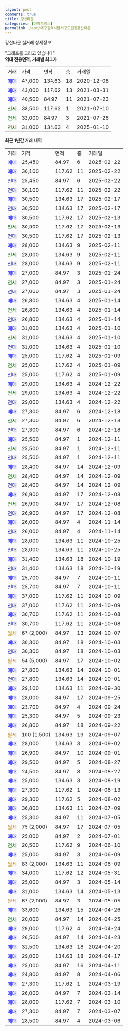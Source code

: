 ```yaml
---
layout: post
comments: true
title: 강산타운
categories: [아파트정보]
permalink: /apt/대구광역시달서구도원동강산타운
---
```


강산타운 실거래 상세정보

<script type="text/javascript">
  google.charts.load('current', {'packages':['line', 'corechart']});
  google.charts.setOnLoadCallback(drawChart);

  function drawChart() {
    var data = new google.visualization.DataTable();
    data.addColumn('date', '거래일');
    data.addColumn('number', "매매");
    data.addColumn('number', "전세");
    data.addColumn('number', "전매");

    data.addRows([[new Date(Date.parse("2025-02-22")), 25450, null, null], [new Date(Date.parse("2025-02-22")), 30100, null, null], [new Date(Date.parse("2025-02-22")), null, null, 25450], [new Date(Date.parse("2025-02-22")), null, null, 30100], [new Date(Date.parse("2025-02-17")), 30500, null, null], [new Date(Date.parse("2025-02-17")), null, null, 30500], [new Date(Date.parse("2025-02-13")), 30500, null, null], [new Date(Date.parse("2025-02-13")), null, 30500, null], [new Date(Date.parse("2025-02-13")), null, null, 30500], [new Date(Date.parse("2025-02-11")), 28000, null, null], [new Date(Date.parse("2025-02-11")), null, 28000, null], [new Date(Date.parse("2025-02-11")), null, null, 28000], [new Date(Date.parse("2025-01-24")), 27000, null, null], [new Date(Date.parse("2025-01-24")), null, 27000, null], [new Date(Date.parse("2025-01-24")), null, null, 27000], [new Date(Date.parse("2025-01-14")), 26800, null, null], [new Date(Date.parse("2025-01-14")), null, 26800, null], [new Date(Date.parse("2025-01-14")), null, null, 26800], [new Date(Date.parse("2025-01-10")), 31000, null, null], [new Date(Date.parse("2025-01-10")), null, 31000, null], [new Date(Date.parse("2025-01-10")), null, null, 31000], [new Date(Date.parse("2025-01-09")), 25000, null, null], [new Date(Date.parse("2025-01-09")), null, 25000, null], [new Date(Date.parse("2025-01-09")), null, null, 25000], [new Date(Date.parse("2024-12-22")), 29000, null, null], [new Date(Date.parse("2024-12-22")), null, 29000, null], [new Date(Date.parse("2024-12-22")), null, null, 29000], [new Date(Date.parse("2024-12-18")), 27300, null, null], [new Date(Date.parse("2024-12-18")), null, 27300, null], [new Date(Date.parse("2024-12-18")), null, null, 27300], [new Date(Date.parse("2024-12-11")), 25500, null, null], [new Date(Date.parse("2024-12-11")), null, 25500, null], [new Date(Date.parse("2024-12-11")), null, null, 25500], [new Date(Date.parse("2024-12-09")), 28400, null, null], [new Date(Date.parse("2024-12-09")), null, 28400, null], [new Date(Date.parse("2024-12-09")), null, null, 28400], [new Date(Date.parse("2024-12-08")), 26900, null, null], [new Date(Date.parse("2024-12-08")), null, 26900, null], [new Date(Date.parse("2024-12-08")), null, null, 26900], [new Date(Date.parse("2024-11-14")), 26000, null, null], [new Date(Date.parse("2024-11-14")), null, null, 26000], [new Date(Date.parse("2024-10-25")), 28000, null, null], [new Date(Date.parse("2024-10-25")), null, null, 28000], [new Date(Date.parse("2024-10-19")), 31400, null, null], [new Date(Date.parse("2024-10-19")), null, null, 31400], [new Date(Date.parse("2024-10-11")), 25700, null, null], [new Date(Date.parse("2024-10-11")), null, null, 25700], [new Date(Date.parse("2024-10-09")), 37000, null, null], [new Date(Date.parse("2024-10-09")), null, null, 37000], [new Date(Date.parse("2024-10-08")), 30700, null, null], [new Date(Date.parse("2024-10-08")), null, null, 30700], [new Date(Date.parse("2024-10-07")), null, null, null], [new Date(Date.parse("2024-10-03")), 30300, null, null], [new Date(Date.parse("2024-10-03")), null, null, 30300], [new Date(Date.parse("2024-10-02")), null, null, null], [new Date(Date.parse("2024-10-01")), 27800, null, null], [new Date(Date.parse("2024-10-01")), null, null, 27800], [new Date(Date.parse("2024-09-30")), 29100, null, null], [new Date(Date.parse("2024-09-25")), 28000, null, null], [new Date(Date.parse("2024-09-24")), 23700, null, null], [new Date(Date.parse("2024-09-23")), 25300, null, null], [new Date(Date.parse("2024-09-22")), 26800, null, null], [new Date(Date.parse("2024-09-07")), null, null, null], [new Date(Date.parse("2024-09-02")), 28000, null, null], [new Date(Date.parse("2024-09-01")), 26900, null, null], [new Date(Date.parse("2024-08-27")), 29500, null, null], [new Date(Date.parse("2024-08-27")), 24500, null, null], [new Date(Date.parse("2024-08-19")), 25000, null, null], [new Date(Date.parse("2024-08-13")), 27300, null, null], [new Date(Date.parse("2024-08-02")), 29300, null, null], [new Date(Date.parse("2024-07-09")), 36800, null, null], [new Date(Date.parse("2024-07-05")), 25300, null, null], [new Date(Date.parse("2024-07-05")), null, null, null], [new Date(Date.parse("2024-07-01")), 25000, null, null], [new Date(Date.parse("2024-06-10")), null, 20500, null], [new Date(Date.parse("2024-06-09")), 25000, null, null], [new Date(Date.parse("2024-06-09")), null, null, null], [new Date(Date.parse("2024-05-31")), 34000, null, null], [new Date(Date.parse("2024-05-14")), 25000, null, null], [new Date(Date.parse("2024-05-13")), 31000, null, null], [new Date(Date.parse("2024-05-05")), null, null, null], [new Date(Date.parse("2024-04-26")), 33600, null, null], [new Date(Date.parse("2024-04-25")), null, 20000, null], [new Date(Date.parse("2024-04-24")), 29000, null, null], [new Date(Date.parse("2024-04-23")), 26500, null, null], [new Date(Date.parse("2024-04-20")), 31500, null, null], [new Date(Date.parse("2024-04-17")), 29000, null, null], [new Date(Date.parse("2024-04-11")), 25000, null, null], [new Date(Date.parse("2024-04-06")), 24800, null, null], [new Date(Date.parse("2024-03-19")), 27300, null, null], [new Date(Date.parse("2024-03-14")), 26000, null, null], [new Date(Date.parse("2024-03-10")), 28000, null, null], [new Date(Date.parse("2024-03-07")), 27300, null, null], [new Date(Date.parse("2024-03-06")), 28500, null, null]]);

    var options = {
      hAxis: {
        format: 'yyyy/MM/dd'
      },    
      lineWidth: 0,
      pointsVisible: true,    
      title: '최근 1년간 유형별 실거래가 분포',
      legend: { position: 'bottom' }
    };

    var formatter = new google.visualization.NumberFormat({pattern:'###,###'} );
    formatter.format(data, 1);
    formatter.format(data, 2);
    
    setTimeout(function() {
        var chart = new google.visualization.LineChart(document.getElementById('columnchart_material'));
        chart.draw(data, (options));
        document.getElementById('loading').style.display = 'none';
    }, 200);
  }
</script>


<div id="loading" style="z-index:20; display: block; margin-left: 0px">"그래프를 그리고 있습니다"</div>
<div id="columnchart_material" style="width: 95%; margin-left: 0px; display: block"></div>
<!-- contents start -->
<b>역대 전용면적, 거래별 최고가</b>
<table class="sortable">
    <tr>
      <td>거래</td>
      <td>가격</td>
      <td>면적</td>
      <td>층</td>
      <td>거래일</td>
    </tr>
        <tr>
          <td><a style="color: blue">매매</a></td>
          <td>47,000</td>
          <td>134.63</td>
          <td>18</td>
          <td>2020-12-08</td>
        </tr>            <tr>
          <td><a style="color: blue">매매</a></td>
          <td>43,000</td>
          <td>117.62</td>
          <td>13</td>
          <td>2021-03-31</td>
        </tr>            <tr>
          <td><a style="color: blue">매매</a></td>
          <td>40,500</td>
          <td>84.97</td>
          <td>11</td>
          <td>2021-07-23</td>
        </tr>        
        <tr>
              <td><a style="color: darkgreen">전세</a></td>
              <td>38,500</td>
              <td>117.62</td>
              <td>1</td>
              <td>2021-07-10</td>
            </tr>            <tr>
              <td><a style="color: darkgreen">전세</a></td>
              <td>32,000</td>
              <td>84.97</td>
              <td>3</td>
              <td>2021-07-26</td>
            </tr>            <tr>
              <td><a style="color: darkgreen">전세</a></td>
              <td>31,000</td>
              <td>134.63</td>
              <td>4</td>
              <td>2025-01-10</td>
            </tr>        
    
</table>

<b>최근 1년간 거래 내역</b>

<table class="sortable">
    <tr>
      <td>거래</td>
      <td>가격</td>
      <td>면적</td>
      <td>층</td>
      <td>거래일</td>
    </tr>
    <tr>
      <td><a style="color: blue">매매</a></td>
      <td>25,450</td>
      <td>84.97</td>
      <td>6</td>
      <td>2025-02-22</td>
    </tr>          <tr>
      <td><a style="color: blue">매매</a></td>
      <td>30,100</td>
      <td>117.62</td>
      <td>11</td>
      <td>2025-02-22</td>
    </tr>          <tr>
      <td><a style="color: darkblue">전매</a></td>
      <td>25,450</td>
      <td>84.97</td>
      <td>6</td>
      <td>2025-02-22</td>
    </tr>          <tr>
      <td><a style="color: darkblue">전매</a></td>
      <td>30,100</td>
      <td>117.62</td>
      <td>11</td>
      <td>2025-02-22</td>
    </tr>          <tr>
      <td><a style="color: blue">매매</a></td>
      <td>30,500</td>
      <td>134.63</td>
      <td>17</td>
      <td>2025-02-17</td>
    </tr>          <tr>
      <td><a style="color: darkblue">전매</a></td>
      <td>30,500</td>
      <td>134.63</td>
      <td>17</td>
      <td>2025-02-17</td>
    </tr>          <tr>
      <td><a style="color: blue">매매</a></td>
      <td>30,500</td>
      <td>117.62</td>
      <td>17</td>
      <td>2025-02-13</td>
    </tr>          <tr>
      <td><a style="color: darkgreen">전세</a></td>
      <td>30,500</td>
      <td>117.62</td>
      <td>17</td>
      <td>2025-02-13</td>
    </tr>          <tr>
      <td><a style="color: darkblue">전매</a></td>
      <td>30,500</td>
      <td>117.62</td>
      <td>17</td>
      <td>2025-02-13</td>
    </tr>          <tr>
      <td><a style="color: blue">매매</a></td>
      <td>28,000</td>
      <td>134.63</td>
      <td>9</td>
      <td>2025-02-11</td>
    </tr>          <tr>
      <td><a style="color: darkgreen">전세</a></td>
      <td>28,000</td>
      <td>134.63</td>
      <td>9</td>
      <td>2025-02-11</td>
    </tr>          <tr>
      <td><a style="color: darkblue">전매</a></td>
      <td>28,000</td>
      <td>134.63</td>
      <td>9</td>
      <td>2025-02-11</td>
    </tr>          <tr>
      <td><a style="color: blue">매매</a></td>
      <td>27,000</td>
      <td>84.97</td>
      <td>3</td>
      <td>2025-01-24</td>
    </tr>          <tr>
      <td><a style="color: darkgreen">전세</a></td>
      <td>27,000</td>
      <td>84.97</td>
      <td>3</td>
      <td>2025-01-24</td>
    </tr>          <tr>
      <td><a style="color: darkblue">전매</a></td>
      <td>27,000</td>
      <td>84.97</td>
      <td>3</td>
      <td>2025-01-24</td>
    </tr>          <tr>
      <td><a style="color: blue">매매</a></td>
      <td>26,800</td>
      <td>134.63</td>
      <td>4</td>
      <td>2025-01-14</td>
    </tr>          <tr>
      <td><a style="color: darkgreen">전세</a></td>
      <td>26,800</td>
      <td>134.63</td>
      <td>4</td>
      <td>2025-01-14</td>
    </tr>          <tr>
      <td><a style="color: darkblue">전매</a></td>
      <td>26,800</td>
      <td>134.63</td>
      <td>4</td>
      <td>2025-01-14</td>
    </tr>          <tr>
      <td><a style="color: blue">매매</a></td>
      <td>31,000</td>
      <td>134.63</td>
      <td>4</td>
      <td>2025-01-10</td>
    </tr>          <tr>
      <td><a style="color: darkgreen">전세</a></td>
      <td>31,000</td>
      <td>134.63</td>
      <td>4</td>
      <td>2025-01-10</td>
    </tr>          <tr>
      <td><a style="color: darkblue">전매</a></td>
      <td>31,000</td>
      <td>134.63</td>
      <td>4</td>
      <td>2025-01-10</td>
    </tr>          <tr>
      <td><a style="color: blue">매매</a></td>
      <td>25,000</td>
      <td>117.62</td>
      <td>4</td>
      <td>2025-01-09</td>
    </tr>          <tr>
      <td><a style="color: darkgreen">전세</a></td>
      <td>25,000</td>
      <td>117.62</td>
      <td>4</td>
      <td>2025-01-09</td>
    </tr>          <tr>
      <td><a style="color: darkblue">전매</a></td>
      <td>25,000</td>
      <td>117.62</td>
      <td>4</td>
      <td>2025-01-09</td>
    </tr>          <tr>
      <td><a style="color: blue">매매</a></td>
      <td>29,000</td>
      <td>134.63</td>
      <td>4</td>
      <td>2024-12-22</td>
    </tr>          <tr>
      <td><a style="color: darkgreen">전세</a></td>
      <td>29,000</td>
      <td>134.63</td>
      <td>4</td>
      <td>2024-12-22</td>
    </tr>          <tr>
      <td><a style="color: darkblue">전매</a></td>
      <td>29,000</td>
      <td>134.63</td>
      <td>4</td>
      <td>2024-12-22</td>
    </tr>          <tr>
      <td><a style="color: blue">매매</a></td>
      <td>27,300</td>
      <td>84.97</td>
      <td>6</td>
      <td>2024-12-18</td>
    </tr>          <tr>
      <td><a style="color: darkgreen">전세</a></td>
      <td>27,300</td>
      <td>84.97</td>
      <td>6</td>
      <td>2024-12-18</td>
    </tr>          <tr>
      <td><a style="color: darkblue">전매</a></td>
      <td>27,300</td>
      <td>84.97</td>
      <td>6</td>
      <td>2024-12-18</td>
    </tr>          <tr>
      <td><a style="color: blue">매매</a></td>
      <td>25,500</td>
      <td>84.97</td>
      <td>1</td>
      <td>2024-12-11</td>
    </tr>          <tr>
      <td><a style="color: darkgreen">전세</a></td>
      <td>25,500</td>
      <td>84.97</td>
      <td>1</td>
      <td>2024-12-11</td>
    </tr>          <tr>
      <td><a style="color: darkblue">전매</a></td>
      <td>25,500</td>
      <td>84.97</td>
      <td>1</td>
      <td>2024-12-11</td>
    </tr>          <tr>
      <td><a style="color: blue">매매</a></td>
      <td>28,400</td>
      <td>84.97</td>
      <td>14</td>
      <td>2024-12-09</td>
    </tr>          <tr>
      <td><a style="color: darkgreen">전세</a></td>
      <td>28,400</td>
      <td>84.97</td>
      <td>14</td>
      <td>2024-12-09</td>
    </tr>          <tr>
      <td><a style="color: darkblue">전매</a></td>
      <td>28,400</td>
      <td>84.97</td>
      <td>14</td>
      <td>2024-12-09</td>
    </tr>          <tr>
      <td><a style="color: blue">매매</a></td>
      <td>26,900</td>
      <td>84.97</td>
      <td>17</td>
      <td>2024-12-08</td>
    </tr>          <tr>
      <td><a style="color: darkgreen">전세</a></td>
      <td>26,900</td>
      <td>84.97</td>
      <td>17</td>
      <td>2024-12-08</td>
    </tr>          <tr>
      <td><a style="color: darkblue">전매</a></td>
      <td>26,900</td>
      <td>84.97</td>
      <td>17</td>
      <td>2024-12-08</td>
    </tr>          <tr>
      <td><a style="color: blue">매매</a></td>
      <td>26,000</td>
      <td>84.97</td>
      <td>4</td>
      <td>2024-11-14</td>
    </tr>          <tr>
      <td><a style="color: darkblue">전매</a></td>
      <td>26,000</td>
      <td>84.97</td>
      <td>4</td>
      <td>2024-11-14</td>
    </tr>          <tr>
      <td><a style="color: blue">매매</a></td>
      <td>28,000</td>
      <td>134.63</td>
      <td>11</td>
      <td>2024-10-25</td>
    </tr>          <tr>
      <td><a style="color: darkblue">전매</a></td>
      <td>28,000</td>
      <td>134.63</td>
      <td>11</td>
      <td>2024-10-25</td>
    </tr>          <tr>
      <td><a style="color: blue">매매</a></td>
      <td>31,400</td>
      <td>134.63</td>
      <td>18</td>
      <td>2024-10-19</td>
    </tr>          <tr>
      <td><a style="color: darkblue">전매</a></td>
      <td>31,400</td>
      <td>134.63</td>
      <td>18</td>
      <td>2024-10-19</td>
    </tr>          <tr>
      <td><a style="color: blue">매매</a></td>
      <td>25,700</td>
      <td>84.97</td>
      <td>7</td>
      <td>2024-10-11</td>
    </tr>          <tr>
      <td><a style="color: darkblue">전매</a></td>
      <td>25,700</td>
      <td>84.97</td>
      <td>7</td>
      <td>2024-10-11</td>
    </tr>          <tr>
      <td><a style="color: blue">매매</a></td>
      <td>37,000</td>
      <td>117.62</td>
      <td>11</td>
      <td>2024-10-09</td>
    </tr>          <tr>
      <td><a style="color: darkblue">전매</a></td>
      <td>37,000</td>
      <td>117.62</td>
      <td>11</td>
      <td>2024-10-09</td>
    </tr>          <tr>
      <td><a style="color: blue">매매</a></td>
      <td>30,700</td>
      <td>117.62</td>
      <td>11</td>
      <td>2024-10-08</td>
    </tr>          <tr>
      <td><a style="color: darkblue">전매</a></td>
      <td>30,700</td>
      <td>117.62</td>
      <td>11</td>
      <td>2024-10-08</td>
    </tr>          <tr>
      <td><a style="color: darkgoldenrod">월세</a></td>
      <td>67 (2,000)</td>
      <td>84.97</td>
      <td>13</td>
      <td>2024-10-07</td>
    </tr>          <tr>
      <td><a style="color: blue">매매</a></td>
      <td>30,300</td>
      <td>84.97</td>
      <td>18</td>
      <td>2024-10-03</td>
    </tr>          <tr>
      <td><a style="color: darkblue">전매</a></td>
      <td>30,300</td>
      <td>84.97</td>
      <td>18</td>
      <td>2024-10-03</td>
    </tr>          <tr>
      <td><a style="color: darkgoldenrod">월세</a></td>
      <td>54 (5,000)</td>
      <td>84.97</td>
      <td>17</td>
      <td>2024-10-02</td>
    </tr>          <tr>
      <td><a style="color: blue">매매</a></td>
      <td>27,800</td>
      <td>134.63</td>
      <td>14</td>
      <td>2024-10-01</td>
    </tr>          <tr>
      <td><a style="color: darkblue">전매</a></td>
      <td>27,800</td>
      <td>134.63</td>
      <td>14</td>
      <td>2024-10-01</td>
    </tr>          <tr>
      <td><a style="color: blue">매매</a></td>
      <td>29,100</td>
      <td>134.63</td>
      <td>11</td>
      <td>2024-09-30</td>
    </tr>          <tr>
      <td><a style="color: blue">매매</a></td>
      <td>28,000</td>
      <td>84.97</td>
      <td>17</td>
      <td>2024-09-25</td>
    </tr>          <tr>
      <td><a style="color: blue">매매</a></td>
      <td>23,700</td>
      <td>84.97</td>
      <td>4</td>
      <td>2024-09-24</td>
    </tr>          <tr>
      <td><a style="color: blue">매매</a></td>
      <td>25,300</td>
      <td>84.97</td>
      <td>5</td>
      <td>2024-09-23</td>
    </tr>          <tr>
      <td><a style="color: blue">매매</a></td>
      <td>26,800</td>
      <td>84.97</td>
      <td>18</td>
      <td>2024-09-22</td>
    </tr>          <tr>
      <td><a style="color: darkgoldenrod">월세</a></td>
      <td>100 (1,500)</td>
      <td>134.63</td>
      <td>19</td>
      <td>2024-09-07</td>
    </tr>          <tr>
      <td><a style="color: blue">매매</a></td>
      <td>28,000</td>
      <td>134.63</td>
      <td>3</td>
      <td>2024-09-02</td>
    </tr>          <tr>
      <td><a style="color: blue">매매</a></td>
      <td>26,900</td>
      <td>84.97</td>
      <td>10</td>
      <td>2024-09-01</td>
    </tr>          <tr>
      <td><a style="color: blue">매매</a></td>
      <td>29,500</td>
      <td>84.97</td>
      <td>5</td>
      <td>2024-08-27</td>
    </tr>          <tr>
      <td><a style="color: blue">매매</a></td>
      <td>24,500</td>
      <td>84.97</td>
      <td>8</td>
      <td>2024-08-27</td>
    </tr>          <tr>
      <td><a style="color: blue">매매</a></td>
      <td>25,000</td>
      <td>134.63</td>
      <td>3</td>
      <td>2024-08-19</td>
    </tr>          <tr>
      <td><a style="color: blue">매매</a></td>
      <td>27,300</td>
      <td>117.62</td>
      <td>1</td>
      <td>2024-08-13</td>
    </tr>          <tr>
      <td><a style="color: blue">매매</a></td>
      <td>29,300</td>
      <td>117.62</td>
      <td>5</td>
      <td>2024-08-02</td>
    </tr>          <tr>
      <td><a style="color: blue">매매</a></td>
      <td>36,800</td>
      <td>134.63</td>
      <td>11</td>
      <td>2024-07-09</td>
    </tr>          <tr>
      <td><a style="color: blue">매매</a></td>
      <td>25,300</td>
      <td>84.97</td>
      <td>11</td>
      <td>2024-07-05</td>
    </tr>          <tr>
      <td><a style="color: darkgoldenrod">월세</a></td>
      <td>75 (2,000)</td>
      <td>84.97</td>
      <td>17</td>
      <td>2024-07-05</td>
    </tr>          <tr>
      <td><a style="color: blue">매매</a></td>
      <td>25,000</td>
      <td>84.97</td>
      <td>2</td>
      <td>2024-07-01</td>
    </tr>          <tr>
      <td><a style="color: darkgreen">전세</a></td>
      <td>20,500</td>
      <td>117.62</td>
      <td>9</td>
      <td>2024-06-10</td>
    </tr>          <tr>
      <td><a style="color: blue">매매</a></td>
      <td>25,000</td>
      <td>84.97</td>
      <td>3</td>
      <td>2024-06-09</td>
    </tr>          <tr>
      <td><a style="color: darkgoldenrod">월세</a></td>
      <td>83 (2,000)</td>
      <td>134.63</td>
      <td>11</td>
      <td>2024-06-09</td>
    </tr>          <tr>
      <td><a style="color: blue">매매</a></td>
      <td>34,000</td>
      <td>117.62</td>
      <td>12</td>
      <td>2024-05-31</td>
    </tr>          <tr>
      <td><a style="color: blue">매매</a></td>
      <td>25,000</td>
      <td>84.97</td>
      <td>3</td>
      <td>2024-05-14</td>
    </tr>          <tr>
      <td><a style="color: blue">매매</a></td>
      <td>31,000</td>
      <td>134.63</td>
      <td>14</td>
      <td>2024-05-13</td>
    </tr>          <tr>
      <td><a style="color: darkgoldenrod">월세</a></td>
      <td>67 (2,000)</td>
      <td>84.97</td>
      <td>3</td>
      <td>2024-05-05</td>
    </tr>          <tr>
      <td><a style="color: blue">매매</a></td>
      <td>33,600</td>
      <td>134.63</td>
      <td>15</td>
      <td>2024-04-26</td>
    </tr>          <tr>
      <td><a style="color: darkgreen">전세</a></td>
      <td>20,000</td>
      <td>84.97</td>
      <td>14</td>
      <td>2024-04-25</td>
    </tr>          <tr>
      <td><a style="color: blue">매매</a></td>
      <td>29,000</td>
      <td>117.62</td>
      <td>4</td>
      <td>2024-04-24</td>
    </tr>          <tr>
      <td><a style="color: blue">매매</a></td>
      <td>26,500</td>
      <td>84.97</td>
      <td>14</td>
      <td>2024-04-23</td>
    </tr>          <tr>
      <td><a style="color: blue">매매</a></td>
      <td>31,500</td>
      <td>134.63</td>
      <td>18</td>
      <td>2024-04-20</td>
    </tr>          <tr>
      <td><a style="color: blue">매매</a></td>
      <td>29,000</td>
      <td>134.63</td>
      <td>18</td>
      <td>2024-04-17</td>
    </tr>          <tr>
      <td><a style="color: blue">매매</a></td>
      <td>25,000</td>
      <td>84.97</td>
      <td>16</td>
      <td>2024-04-11</td>
    </tr>          <tr>
      <td><a style="color: blue">매매</a></td>
      <td>24,800</td>
      <td>84.97</td>
      <td>8</td>
      <td>2024-04-06</td>
    </tr>          <tr>
      <td><a style="color: blue">매매</a></td>
      <td>27,300</td>
      <td>117.62</td>
      <td>1</td>
      <td>2024-03-19</td>
    </tr>          <tr>
      <td><a style="color: blue">매매</a></td>
      <td>26,000</td>
      <td>84.97</td>
      <td>7</td>
      <td>2024-03-14</td>
    </tr>          <tr>
      <td><a style="color: blue">매매</a></td>
      <td>28,000</td>
      <td>117.62</td>
      <td>7</td>
      <td>2024-03-10</td>
    </tr>          <tr>
      <td><a style="color: blue">매매</a></td>
      <td>27,300</td>
      <td>84.97</td>
      <td>7</td>
      <td>2024-03-07</td>
    </tr>          <tr>
      <td><a style="color: blue">매매</a></td>
      <td>28,500</td>
      <td>84.97</td>
      <td>4</td>
      <td>2024-03-06</td>
    </tr>      </table>
<!-- contents end -->    

